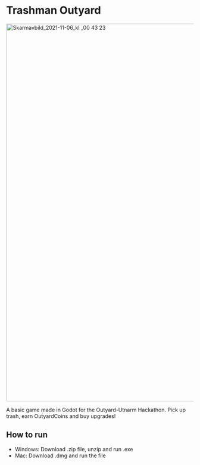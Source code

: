 # Trashman Outyard

<img width="1015" alt="Skarmavbild_2021-11-06_kl _00 43 23" src="https://user-images.githubusercontent.com/49840909/140589819-9d92fed6-fcae-4369-9017-6ed4e7616380.png">


A basic game made in Godot for the Outyard-Utnarm Hackathon. Pick up trash, earn OutyardCoins and buy upgrades!

## How to run

- Windows: Download .zip file, unzip and run .exe
- Mac: Download .dmg and run the file


